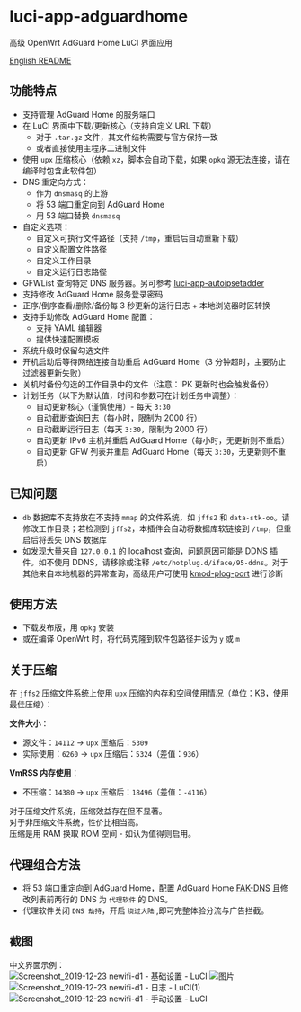 # luci-app-adguardhome

高级 OpenWrt AdGuard Home LuCI 界面应用

[English README](README.EN.md)

## 功能特点

- 支持管理 AdGuard Home 的服务端口
- 在 LuCI 界面中下载/更新核心（支持自定义 URL 下载）
  - 对于 `.tar.gz` 文件，其文件结构需要与官方保持一致
  - 或者直接使用主程序二进制文件
- 使用 `upx` 压缩核心（依赖 `xz`，脚本会自动下载，如果 `opkg` 源无法连接，请在编译时包含此软件包）
- DNS 重定向方式：
  - 作为 `dnsmasq` 的上游
  - 将 53 端口重定向到 AdGuard Home
  - 用 53 端口替换 `dnsmasq`
- 自定义选项：
  - 自定义可执行文件路径（支持 `/tmp`，重启后自动重新下载）
  - 自定义配置文件路径
  - 自定义工作目录
  - 自定义运行日志路径
- GFWList 查询特定 DNS 服务器。另可参考 [luci-app-autoipsetadder](https://github.com/rufengsuixing/luci-app-autoipsetadder)
- 支持修改 AdGuard Home 服务登录密码
- 正序/倒序查看/删除/备份每 3 秒更新的运行日志 + 本地浏览器时区转换
- 支持手动修改 AdGuard Home 配置：
  - 支持 YAML 编辑器
  - 提供快速配置模板
- 系统升级时保留勾选文件
- 开机启动后等待网络连接自动重启 AdGuard Home（3 分钟超时，主要防止过滤器更新失败）
- 关机时备份勾选的工作目录中的文件（注意：IPK 更新时也会触发备份）
- 计划任务（以下为默认值，时间和参数可在计划任务中调整）：
  - 自动更新核心（谨慎使用）- 每天 `3:30`
  - 自动截断查询日志（每小时，限制为 2000 行）
  - 自动截断运行日志（每天 `3:30`，限制为 2000 行）
  - 自动更新 IPv6 主机并重启 AdGuard Home（每小时，无更新则不重启）
  - 自动更新 GFW 列表并重启 AdGuard Home（每天 `3:30`，无更新则不重启）

## 已知问题

- `db` 数据库不支持放在不支持 `mmap` 的文件系统，如 `jffs2` 和 `data-stk-oo`。请修改工作目录；若检测到 `jffs2`，本插件会自动将数据库软链接到 `/tmp`，但重启后将丢失 DNS 数据库
- 如发现大量来自 `127.0.0.1` 的 localhost 查询，问题原因可能是 DDNS 插件。如不使用 DDNS，请移除或注释 `/etc/hotplug.d/iface/95-ddns`。对于其他来自本地机器的异常查询，高级用户可使用 [kmod-plog-port](https://github.com/rufengsuixing/kmod-plog-port) 进行诊断

## 使用方法

- 下载发布版，用 `opkg` 安装
- 或在编译 OpenWrt 时，将代码克隆到软件包路径并设为 `y` 或 `m`

## 关于压缩

在 `jffs2` 压缩文件系统上使用 `upx` 压缩的内存和空间使用情况（单位：KB，使用最佳压缩）：

**文件大小**：
- 源文件：`14112` → `upx` 压缩后：`5309`
- 实际使用：`6260` → `upx` 压缩后：`5324`（差值：`936`）

**VmRSS 内存使用**：
- 不压缩：`14380` → `upx` 压缩后：`18496`（差值：`-4116`）

对于压缩文件系统，压缩效益存在但不显著。  
对于非压缩文件系统，性价比相当高。  
压缩是用 RAM 换取 ROM 空间 - 如认为值得则启用。

## 代理组合方法

 - 将 53 端口重定向到 AdGuard Home，配置 AdGuard Home [FAK-DNS](https://github.com/Leev1s/FAK-DNS) 且修改列表前两行的 DNS 为 `代理软件` 的 DNS。
 - 代理软件关闭 `DNS 劫持`，开启 `绕过大陆` ,即可完整体验分流与广告拦截。

## 截图

中文界面示例：  
![Screenshot_2019-12-23 newifi-d1 - 基础设置 - LuCI](https://user-images.githubusercontent.com/22387141/71361626-81d60900-25ce-11ea-91d5-ac4e35d5c41e.png)
![图片](https://user-images.githubusercontent.com/22387141/71361650-90242500-25ce-11ea-9727-9306a3da1357.png)
![Screenshot_2019-12-23 newifi-d1 - 日志 - LuCI(1)](https://user-images.githubusercontent.com/22387141/71361700-b944b580-25ce-11ea-8562-f68c28952b2b.png)
![Screenshot_2019-12-23 newifi-d1 - 手动设置 - LuCI](https://user-images.githubusercontent.com/22387141/71361704-bb0e7900-25ce-11ea-8042-6dd396607030.png)
